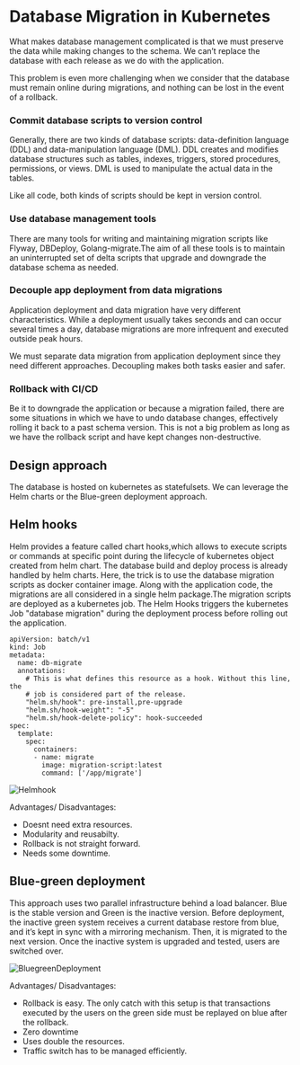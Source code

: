 # Database Migration in Kubernetes
What makes database management complicated is that we must preserve the data while making changes to the schema. We can’t replace the database with each release as we do with the application.

This problem is even more challenging when we consider that the database must remain online during migrations, and nothing can be lost in the event of a rollback.

### Commit database scripts to version control
Generally, there are two kinds of database scripts: data-definition language (DDL) and data-manipulation language (DML). DDL creates and modifies database structures such as tables, indexes, triggers, stored procedures, permissions, or views. DML is used to manipulate the actual data in the tables.

Like all code, both kinds of scripts should be kept in version control.

### Use database management tools
There are many tools for writing and maintaining migration scripts like Flyway, DBDeploy, Golang-migrate.The aim of all these tools is to maintain an uninterrupted set of delta scripts that upgrade and downgrade the database schema as needed.

### Decouple app deployment from data migrations
Application deployment and data migration have very different characteristics. While a deployment usually takes seconds and can occur several times a day, database migrations are more infrequent and executed outside peak hours.

We must separate data migration from application deployment since they need different approaches. Decoupling makes both tasks easier and safer.

### Rollback with CI/CD
Be it to downgrade the application or because a migration failed, there are some situations in which we have to undo database changes, effectively rolling it back to a past schema version. This is not a big problem as long as we have the rollback script and have kept changes non-destructive.

## Design approach 
The database is hosted on kubernetes as statefulsets. We can leverage the Helm charts or the Blue-green deployment approach. 

## Helm hooks
Helm provides a feature called chart hooks,which allows to execute scripts or commands at specific point during the lifecycle of kubernetes object created from helm chart.
The database build and deploy process is already handled by helm charts. Here, the trick is to use the database migration scripts as docker container image. Along with the application code, the migrations are all considered in a single helm package.The migration scripts are deployed as a kubernetes job. The Helm Hooks triggers the kubernetes Job "database migration" during the deployment process before rolling out the application.

```
apiVersion: batch/v1
kind: Job
metadata:
  name: db-migrate
  annotations:
    # This is what defines this resource as a hook. Without this line, the
    # job is considered part of the release.
    "helm.sh/hook": pre-install,pre-upgrade
    "helm.sh/hook-weight": "-5"
    "helm.sh/hook-delete-policy": hook-succeeded
spec:
  template:
    spec:
      containers:
      - name: migrate
        image: migration-script:latest
        command: ['/app/migrate']
```

![Helmhook](https://github.com/user-attachments/assets/9b77f232-39bf-45f1-85fb-00d484305d9a)

 Advantages/ Disadvantages:
- Doesnt need extra resources.
- Modularity and reusabilty.
- Rollback is not straight forward.
- Needs some downtime.

## Blue-green deployment 
This approach uses two parallel infrastructure behind a load balancer. Blue is the stable version and Green is the inactive version. Before deployment, the inactive green system receives a current database restore from blue, and it’s kept in sync with a mirroring mechanism. Then, it is migrated to the next version.
Once the inactive system is upgraded and tested, users are switched over.

![BluegreenDeployment](https://github.com/user-attachments/assets/27075c51-e61a-4a8f-ac28-facc1b0cad2a)

 Advantages/ Disadvantages:
- Rollback is easy. The only catch with this setup is that transactions executed by the users on the green side must be replayed on blue after the rollback.
- Zero downtime
- Uses double the resources.
- Traffic switch has to be managed efficiently.
  


